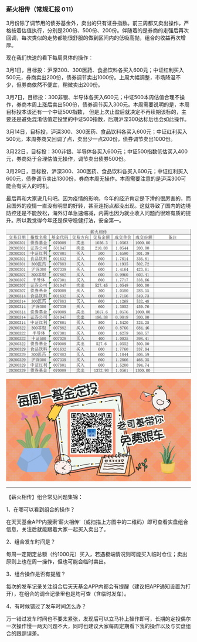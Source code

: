 ### 薪火相传（常规汇报 011）

3月份除了调节用的债券基金外，卖出的只有证券指数。前三周都又卖出操作，严格按着估值执行，分别是200份、500份、200份。伴随着的是券商的走强后再次回调，每次类似的走势都能很舒服的做到区间内的低吸高抛，组合的收益再次增厚。

现在我们快速的看下每周具体的操作：

3月1日，目标投：沪深300、300医药、食品饮料各买入600元；中证红利买入500元，券商卖出200份，债券调节卖出1000份。上周大幅调整，市场降温不少，但券商依然不便宜，稍微卖出200份。

3月7日，目标投：300非银、半导体各买入600元；中证500本周估值合理不操作，券商本周上涨后卖出500份，债券调节买入300元。本周需要说明的是，本周目标投本该还有一个中证500指数， 但是上次止盈后就决定不再续期该标的，主要还是避免混淆估值定投里的中证500指数，后期沪深300达标后也会如此操作。

3月14日，目标投，沪深300、300医药、食品饮料各买入600元；中证红利买入500元，本周券商又回调了点，卖出少一点200份，债券调节卖出1000份。

3月22日，目标投：300非银、半导体各买入600元；中证500指数低估买入400元，券商处于合理估值无操作，调节卖出债券500份。

3月29日，目标投，沪深300、300医药、食品饮料各买入600元；中证红利买入600元，债券调节卖出1300份，券商本周无操作。本周需要注意的是沪深300可能会有买入的时机。

最后再和大家说几句吧。因为疫情的影响，今年的经济肯定是下滑的很厉害的，而且国外的疫情一直没有明显的好转，甚至连拐点都没出现。这就导致了国内的边境防控还是不能放松，海外订单急速缩减，内需也因为就业收入问题而很难有质的提升。所以我觉得今年还是保守稳健打法，安全第一。

![010明细](../img/xhxc-011-1.png)

![二维码](../img/xhxc-qrcode.png)

---

【薪火相传】组合常见问题集锦：

1、在哪可以看到组合的操作？

在天天基金APP内搜索‘薪火相传’（或扫描上方图中的二维码）即可查看实盘组合信息，关注后就能跟着大家一起买入卖出了。

2、组合发车时间是？

每周一定期定总额（约1000元）买入，若遇极端情况则可能买入临时仓位；卖出原则上也在周一操作，但也可能会临时卖出。

3、组合操作是否有提醒？

每次的发车记录关注组合后天天基金APP内都会有提醒（建议把APP通知设置为打开），在组合的调仓记录里也是均可查（含临时发车）。

4、有时候错过了发车时间怎么办？

万一错过发车时间也不要太紧张，发现后可以立马补上操作即可，长期的定投偶尔一次操作慢一两天问题不大，同时也建议大家每周定期看下我的操作以及与实盘组合的跟踪误差。